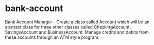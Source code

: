 # bank-account
Bank Account Manager - Create a class called Account which will be an abstract class for three other classes called CheckingAccount, SavingsAccount and BusinessAccount. Manage credits and debits from these accounts through an ATM style program.
